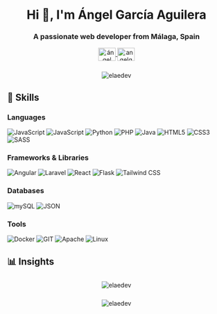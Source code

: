 <h1 align="center">Hi 👋, I'm Ángel García Aguilera</h1>
<h3 align="center">A passionate web developer from Málaga, Spain</h3>

<div align="center">
    <a href="https://www.linkedin.com/in/angelga04/" target="blank">
        <img align="center" src="https://raw.githubusercontent.com/rahuldkjain/github-profile-readme-generator/master/src/images/icons/Social/linked-in-alt.svg" alt="ángel garcía aguilera" height="30" width="40" />
    </a>
    <a href="https://instagram.com/angelga04" target="blank">
        <img align="center" src="https://raw.githubusercontent.com/rahuldkjain/github-profile-readme-generator/master/src/images/icons/Social/instagram.svg" alt="angelga04" height="30" width="40" />
    </a>
</div>

<div align="center" style="margin: 25px">
    <img align="center" src="https://github-readme-stats.vercel.app/api/?username=elaedev&theme=dark&show_icons=true&hide_border=false&layout=compact" alt="elaedev"/>
</div>

<h2 align="left">🚀 Skills</h2>
<h3>Languages</h3>
<img src="https://img.shields.io/badge/JavaScript-F7DF1E?style=for-the-badge&logo=javascript&logoColor=black" alt="JavaScript"/>
<img src="https://img.shields.io/badge/TypeScript-3178C6?style=for-the-badge&logo=typescript&logoColor=white" alt="JavaScript"/>
<img src="https://img.shields.io/badge/Python3-3776AB?style=for-the-badge&logo=python&logoColor=white" alt="Python"/>
<img src="https://img.shields.io/badge/PHP-607BC0?style=for-the-badge&logo=php&logoColor=white" alt="PHP"/>
<img src="https://img.shields.io/badge/Java-DA291C?style=for-the-badge&logo=openjdk&logoColor=white" alt="Java"/>
<img src="https://img.shields.io/badge/HTML5-E34F26?logo=html5&logoColor=fff&style=for-the-badge" alt="HTML5"/>
<img src="https://img.shields.io/badge/CSS3-1572B6?logo=css3&logoColor=fff&style=for-the-badge" alt="CSS3"/>
<img src="https://img.shields.io/badge/Sass-C69?logo=sass&logoColor=fff&style=for-the-badge" alt="SASS"/>

<h3>Frameworks & Libraries</h3>
<img src="https://img.shields.io/badge/Angular-DD0031?style=for-the-badge&logo=angular&logoColor=white" alt="Angular"/>
<img src="https://img.shields.io/badge/Laravel-FF2D20?logo=laravel&logoColor=fff&style=for-the-badge" alt="Laravel"/>
<img src="https://img.shields.io/badge/React-61DAFB?logo=react&logoColor=000&style=for-the-badge" alt="React"/>
<img src="https://img.shields.io/badge/Flask-000?logo=flask&logoColor=fff&style=for-the-badge" alt="Flask"/>
<img src="https://img.shields.io/badge/Tailwind%20CSS-06B6D4?logo=tailwindcss&logoColor=fff&style=for-the-badge" alt="Tailwind CSS"/>

<h3>Databases</h3>
<img src="https://img.shields.io/badge/MySQL-4479A1?logo=mysql&logoColor=fff&style=for-the-badge" alt="mySQL"/>
<img src="https://img.shields.io/badge/JSON-F7DF1E?logo=json&logoColor=black&style=for-the-badge" alt="JSON"/>

<h3>Tools</h3>
<img src="https://img.shields.io/badge/Docker-2496ED?logo=docker&logoColor=fff&style=for-the-badge" alt="Docker"/>
<img src="https://img.shields.io/badge/Git-F05032?logo=git&logoColor=fff&style=for-the-badge" alt="GIT"/>
<img src="https://img.shields.io/badge/Apache-D22128?logo=apache&logoColor=fff&style=for-the-badge" alt="Apache"/>
<img src="https://img.shields.io/badge/Linux-FCC624?logo=linux&logoColor=000&style=for-the-badge" alt="Linux"/>

<h2 align="left">📊 Insights</h2>
<div align="center" style="margin: 25px">
    <img align="center" src="https://github-readme-streak-stats.herokuapp.com/?user=elaedev&theme=dark&hide_border=false" alt="elaedev"/>
</div>

<div align="center">
    <img align="center" src="https://github-readme-stats.vercel.app/api/top-langs/?username=elaedev&theme=dark&show_icons=true&hide_border=false" alt="elaedev"/>
</div>




